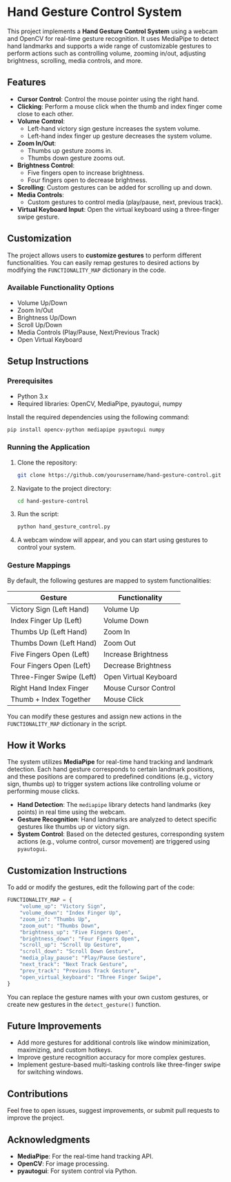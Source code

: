 # Hand Gesture Control System

This project implements a **Hand Gesture Control System** using a webcam and OpenCV for real-time gesture recognition. It uses MediaPipe to detect hand landmarks and supports a wide range of customizable gestures to perform actions such as controlling volume, zooming in/out, adjusting brightness, scrolling, media controls, and more. 

## Features

- **Cursor Control**: Control the mouse pointer using the right hand.
- **Clicking**: Perform a mouse click when the thumb and index finger come close to each other.
- **Volume Control**:
  - Left-hand victory sign gesture increases the system volume.
  - Left-hand index finger up gesture decreases the system volume.
- **Zoom In/Out**:
  - Thumbs up gesture zooms in.
  - Thumbs down gesture zooms out.
- **Brightness Control**:
  - Five fingers open to increase brightness.
  - Four fingers open to decrease brightness.
- **Scrolling**: Custom gestures can be added for scrolling up and down.
- **Media Controls**:
  - Custom gestures to control media (play/pause, next, previous track).
- **Virtual Keyboard Input**: Open the virtual keyboard using a three-finger swipe gesture.

## Customization

The project allows users to **customize gestures** to perform different functionalities. You can easily remap gestures to desired actions by modifying the `FUNCTIONALITY_MAP` dictionary in the code.

### Available Functionality Options
- Volume Up/Down
- Zoom In/Out
- Brightness Up/Down
- Scroll Up/Down
- Media Controls (Play/Pause, Next/Previous Track)
- Open Virtual Keyboard

## Setup Instructions

### Prerequisites

- Python 3.x
- Required libraries: OpenCV, MediaPipe, pyautogui, numpy

Install the required dependencies using the following command:

```bash
pip install opencv-python mediapipe pyautogui numpy
```

### Running the Application

1. Clone the repository:
   ```bash
   git clone https://github.com/yourusername/hand-gesture-control.git
   ```
2. Navigate to the project directory:
   ```bash
   cd hand-gesture-control
   ```
3. Run the script:
   ```bash
   python hand_gesture_control.py
   ```
4. A webcam window will appear, and you can start using gestures to control your system.

### Gesture Mappings

By default, the following gestures are mapped to system functionalities:

| Gesture                | Functionality           |
|------------------------|-------------------------|
| Victory Sign (Left Hand)| Volume Up               |
| Index Finger Up (Left)  | Volume Down             |
| Thumbs Up (Left Hand)   | Zoom In                 |
| Thumbs Down (Left Hand) | Zoom Out                |
| Five Fingers Open (Left)| Increase Brightness     |
| Four Fingers Open (Left)| Decrease Brightness     |
| Three-Finger Swipe (Left) | Open Virtual Keyboard |
| Right Hand Index Finger | Mouse Cursor Control    |
| Thumb + Index Together  | Mouse Click             |

You can modify these gestures and assign new actions in the `FUNCTIONALITY_MAP` dictionary in the script.

## How it Works

The system utilizes **MediaPipe** for real-time hand tracking and landmark detection. Each hand gesture corresponds to certain landmark positions, and these positions are compared to predefined conditions (e.g., victory sign, thumbs up) to trigger system actions like controlling volume or performing mouse clicks.

- **Hand Detection**: The `mediapipe` library detects hand landmarks (key points) in real time using the webcam.
- **Gesture Recognition**: Hand landmarks are analyzed to detect specific gestures like thumbs up or victory sign.
- **System Control**: Based on the detected gestures, corresponding system actions (e.g., volume control, cursor movement) are triggered using `pyautogui`.

## Customization Instructions

To add or modify the gestures, edit the following part of the code:

```python
FUNCTIONALITY_MAP = {
    "volume_up": "Victory Sign",
    "volume_down": "Index Finger Up",
    "zoom_in": "Thumbs Up",
    "zoom_out": "Thumbs Down",
    "brightness_up": "Five Fingers Open",
    "brightness_down": "Four Fingers Open",
    "scroll_up": "Scroll Up Gesture",
    "scroll_down": "Scroll Down Gesture",
    "media_play_pause": "Play/Pause Gesture",
    "next_track": "Next Track Gesture",
    "prev_track": "Previous Track Gesture",
    "open_virtual_keyboard": "Three Finger Swipe",
}
```

You can replace the gesture names with your own custom gestures, or create new gestures in the `detect_gesture()` function.

## Future Improvements

- Add more gestures for additional controls like window minimization, maximizing, and custom hotkeys.
- Improve gesture recognition accuracy for more complex gestures.
- Implement gesture-based multi-tasking controls like three-finger swipe for switching windows.

## Contributions

Feel free to open issues, suggest improvements, or submit pull requests to improve the project.

## Acknowledgments

- **MediaPipe**: For the real-time hand tracking API.
- **OpenCV**: For image processing.
- **pyautogui**: For system control via Python.

